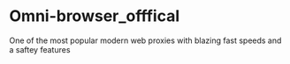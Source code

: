 # Omni-browser_offfical
One of the most popular modern web proxies with blazing fast speeds and a saftey features
